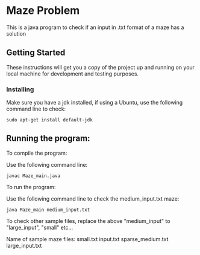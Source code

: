 # Maze Problem
This is a java program to check if an input in .txt format of a maze has a solution

## Getting Started

These instructions will get you a copy of the project up and running on your local machine for development and testing purposes. 

### Installing

Make sure you have a jdk installed, if using a Ubuntu, use the following command line to check: 

```
sudo apt-get install default-jdk

```

## Running the program:

To compile the program:

Use the following command line:

```
javac Maze_main.java

```

To run the program:

Use the following command line to check the medium_input.txt maze:

```
java Maze_main medium_input.txt

```

To check other sample files, replace the above "medium_input" to "large_input", "small" etc...

Name of sample maze files:
small.txt
input.txt
sparse_medium.txt
large_input.txt





